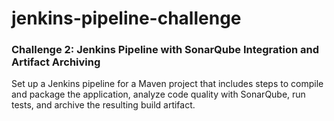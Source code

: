 # jenkins-pipeline-challenge

### Challenge 2: Jenkins Pipeline with SonarQube Integration and Artifact Archiving 
Set up a Jenkins pipeline for a Maven project that includes steps to compile and package the application, analyze code quality with SonarQube, run tests, and archive the resulting build artifact.
